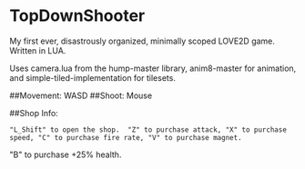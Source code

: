 # TopDownShooter
My first ever, disastrously organized, minimally scoped LOVE2D game.  Written in LUA.

Uses camera.lua from the hump-master library, anim8-master for animation, and simple-tiled-implementation for tilesets.

##Movement: WASD
##Shoot: Mouse

##Shop Info:
```
"L_Shift" to open the shop.  "Z" to purchase attack, "X" to purchase speed, "C" to purchase fire rate, "V" to purchase magnet.
```

"B" to purchase +25% health.
